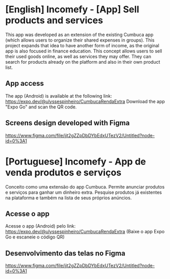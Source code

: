 # [English] Incomefy - [App] Sell products and services

This app was developed as an extension of the existing Cumbuca app (which allows users to organize their shared expenses in groups). This project expands that idea to have another form of income, as the original app is also focused in finance education. This concept allows users to sell their used goods online, as well as services they may offer. They can search for products already on the platform and also in their own product list.

## App access
The app (Android) is available at the following link:
https://expo.dev/@ulyssespinheiro/CumbucaRendaExtra 
Download the app "Expo Go" and scan the QR code.

## Screens design developed with Figma
https://www.figma.com/file/jjt2gZZpDbDYbEdxUTezV2/Untitled?node-id=0%3A1

# [Portuguese] Incomefy - App de venda produtos e serviços

Conceito como uma extensão do app Cumbuca. Permite anunciar produtos e serviços para ganhar um dinheiro extra. Pesquise produtos já existentes na plataforma e também na lista de seus próprios anúncios.

## Acesse o app
Acesse o app (Android) pelo link:
https://expo.dev/@ulyssespinheiro/CumbucaRendaExtra 
(Baixe o app Expo Go e escaneie o código QR)

## Desenvolvimento das telas no Figma
https://www.figma.com/file/jjt2gZZpDbDYbEdxUTezV2/Untitled?node-id=0%3A1

